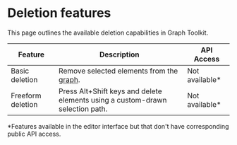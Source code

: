 # Deletion features

This page outlines the available deletion capabilities in Graph Toolkit.

| Feature             | Description                                                             | API Access |
|---------------------|-------------------------------------------------------------------------|------------|
| Basic deletion      | Remove selected elements from the [graph](glossary.md#graph).          | Not available*      |
| Freeform deletion   | Press Alt+Shift keys and delete elements using a custom-drawn selection path. | Not available*      |

*Features available in the editor interface but that don't have corresponding public API access.
